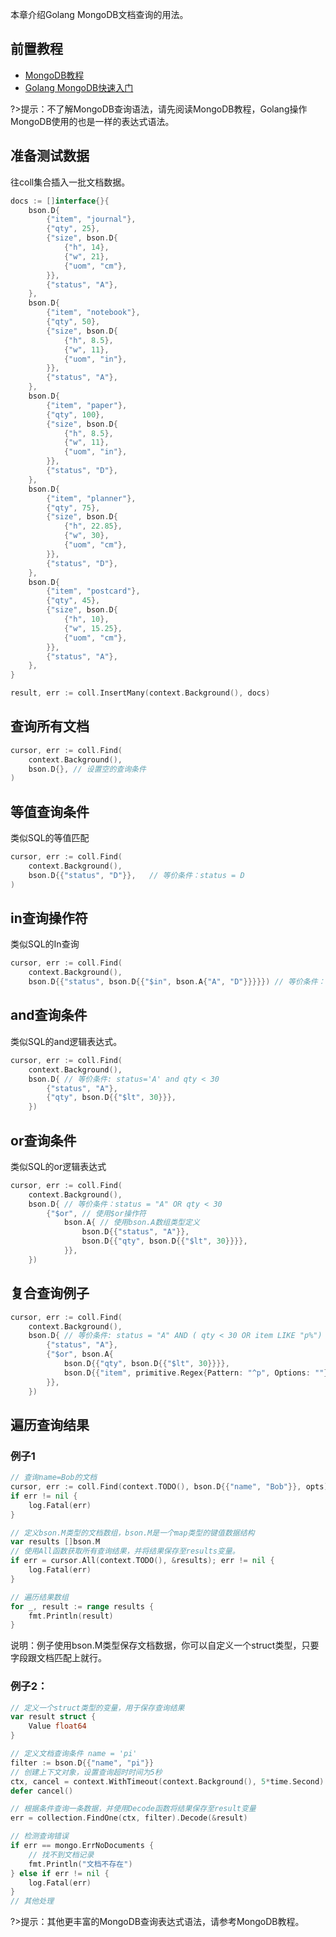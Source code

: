 本章介绍Golang MongoDB文档查询的用法。

## 前置教程
- <a href='/#/数据库/mongodb/README'>MongoDB教程</a>
- <a href='/#/编程语言/golang/MongoDB/fast_induction'>Golang MongoDB快速入门</a>

?>提示：不了解MongoDB查询语法，请先阅读MongoDB教程，Golang操作MongoDB使用的也是一样的表达式语法。

## 准备测试数据
往coll集合插入一批文档数据。

```go
docs := []interface{}{
    bson.D{
        {"item", "journal"},
        {"qty", 25},
        {"size", bson.D{
            {"h", 14},
            {"w", 21},
            {"uom", "cm"},
        }},
        {"status", "A"},
    },
    bson.D{
        {"item", "notebook"},
        {"qty", 50},
        {"size", bson.D{
            {"h", 8.5},
            {"w", 11},
            {"uom", "in"},
        }},
        {"status", "A"},
    },
    bson.D{
        {"item", "paper"},
        {"qty", 100},
        {"size", bson.D{
            {"h", 8.5},
            {"w", 11},
            {"uom", "in"},
        }},
        {"status", "D"},
    },
    bson.D{
        {"item", "planner"},
        {"qty", 75},
        {"size", bson.D{
            {"h", 22.85},
            {"w", 30},
            {"uom", "cm"},
        }},
        {"status", "D"},
    },
    bson.D{
        {"item", "postcard"},
        {"qty", 45},
        {"size", bson.D{
            {"h", 10},
            {"w", 15.25},
            {"uom", "cm"},
        }},
        {"status", "A"},
    },
}

result, err := coll.InsertMany(context.Background(), docs)
```

## 查询所有文档
```go
cursor, err := coll.Find(
    context.Background(),
    bson.D{}, // 设置空的查询条件
)
```

## 等值查询条件

类似SQL的等值匹配
```go
cursor, err := coll.Find(
    context.Background(),
    bson.D{{"status", "D"}},   // 等价条件：status = D
)
```

## in查询操作符

类似SQL的In查询
```go
cursor, err := coll.Find(
    context.Background(),
    bson.D{{"status", bson.D{{"$in", bson.A{"A", "D"}}}}}) // 等价条件： status in ('A', 'D')
```

## and查询条件

类似SQL的and逻辑表达式。
```go
cursor, err := coll.Find(
    context.Background(),
    bson.D{ // 等价条件: status='A' and qty < 30 
        {"status", "A"},
        {"qty", bson.D{{"$lt", 30}}},
    })
```

## or查询条件

类似SQL的or逻辑表达式
```go
cursor, err := coll.Find(
    context.Background(),
    bson.D{ // 等价条件：status = "A" OR qty < 30
        {"$or", // 使用$or操作符
            bson.A{ // 使用bson.A数组类型定义
                bson.D{{"status", "A"}},
                bson.D{{"qty", bson.D{{"$lt", 30}}}},
            }},
    })
```

## 复合查询例子
```go
cursor, err := coll.Find(
    context.Background(),
    bson.D{ // 等价条件: status = "A" AND ( qty < 30 OR item LIKE "p%")
        {"status", "A"},
        {"$or", bson.A{
            bson.D{{"qty", bson.D{{"$lt", 30}}}},
            bson.D{{"item", primitive.Regex{Pattern: "^p", Options: ""}}},
        }},
    })
```

## 遍历查询结果
### 例子1
```go
// 查询name=Bob的文档
cursor, err := coll.Find(context.TODO(), bson.D{{"name", "Bob"}}, opts)
if err != nil {
    log.Fatal(err)
}

// 定义bson.M类型的文档数组，bson.M是一个map类型的键值数据结构
var results []bson.M
// 使用All函数获取所有查询结果，并将结果保存至results变量。
if err = cursor.All(context.TODO(), &results); err != nil {
    log.Fatal(err)
}

// 遍历结果数组
for _, result := range results {
    fmt.Println(result)
}
```
说明：例子使用bson.M类型保存文档数据，你可以自定义一个struct类型，只要字段跟文档匹配上就行。

### 例子2：
```go
// 定义一个struct类型的变量，用于保存查询结果
var result struct {
    Value float64
}

// 定义文档查询条件 name = 'pi'
filter := bson.D{{"name", "pi"}}
// 创建上下文对象，设置查询超时时间为5秒
ctx, cancel = context.WithTimeout(context.Background(), 5*time.Second)
defer cancel()

// 根据条件查询一条数据，并使用Decode函数将结果保存至result变量
err = collection.FindOne(ctx, filter).Decode(&result)

// 检测查询错误
if err == mongo.ErrNoDocuments {
    // 找不到文档记录
    fmt.Println("文档不存在")
} else if err != nil {
    log.Fatal(err)
}
// 其他处理
```
?>提示：其他更丰富的MongoDB查询表达式语法，请参考MongoDB教程。